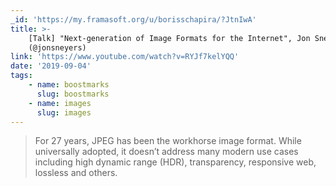 ```yaml
---
_id: 'https://my.framasoft.org/u/borisschapira/?JtnIwA'
title: >-
    [Talk] "Next-generation of Image Formats for the Internet", Jon Sneyers
    (@jonsneyers)
link: 'https://www.youtube.com/watch?v=RYJf7kelYQQ'
date: '2019-09-04'
tags:
    - name: boostmarks
      slug: boostmarks
    - name: images
      slug: images
---
```


<div class="markdown"><blockquote>
<p>For 27 years, JPEG has been the workhorse image format. While universally adopted, it doesn’t address many modern use cases including high dynamic range (HDR), transparency, responsive web, lossless and others.
</p>
</blockquote></div>
